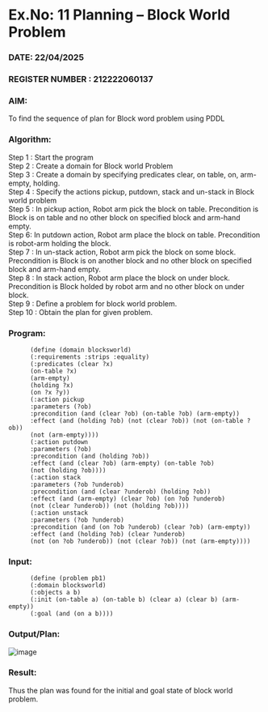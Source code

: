 # Ex.No: 11  Planning –  Block World Problem 
### DATE: 22/04/2025                                                                           
### REGISTER NUMBER : 212222060137
### AIM: 
To find the sequence of plan for Block word problem using PDDL  
###  Algorithm:
Step 1 :  Start the program <br>
Step 2 : Create a domain for Block world Problem <br>
Step 3 :  Create a domain by specifying predicates clear, on table, on, arm-empty, holding. <br>
Step 4 : Specify the actions pickup, putdown, stack and un-stack in Block world problem <br>
Step 5 :  In pickup action, Robot arm pick the block on table. Precondition is Block is on table and no other block on specified block and arm-hand empty.<br>
Step 6:  In putdown action, Robot arm place the block on table. Precondition is robot-arm holding the block.<br>
Step 7 : In un-stack action, Robot arm pick the block on some block. Precondition is Block is on another block and no other block on specified block and arm-hand empty.<br>
Step 8 : In stack action, Robot arm place the block on under block. Precondition is Block holded by robot arm and no other block on under block.<br>
Step 9 : Define a problem for block world problem.<br> 
Step 10 : Obtain the plan for given problem.<br> 
     
### Program:

          (define (domain blocksworld)
          (:requirements :strips :equality)
          (:predicates (clear ?x)
          (on-table ?x)
          (arm-empty)
          (holding ?x)
          (on ?x ?y))
          (:action pickup
          :parameters (?ob)
          :precondition (and (clear ?ob) (on-table ?ob) (arm-empty))
          :effect (and (holding ?ob) (not (clear ?ob)) (not (on-table ?ob))
          (not (arm-empty))))
          (:action putdown
          :parameters (?ob)
          :precondition (and (holding ?ob))
          :effect (and (clear ?ob) (arm-empty) (on-table ?ob)
          (not (holding ?ob))))
          (:action stack
          :parameters (?ob ?underob)
          :precondition (and (clear ?underob) (holding ?ob))
          :effect (and (arm-empty) (clear ?ob) (on ?ob ?underob)
          (not (clear ?underob)) (not (holding ?ob))))
          (:action unstack
          :parameters (?ob ?underob)
          :precondition (and (on ?ob ?underob) (clear ?ob) (arm-empty))
          :effect (and (holding ?ob) (clear ?underob)
          (not (on ?ob ?underob)) (not (clear ?ob)) (not (arm-empty))))

### Input:

          (define (problem pb1)
          (:domain blocksworld)
          (:objects a b)
          (:init (on-table a) (on-table b) (clear a) (clear b) (arm-empty))
          (:goal (and (on a b))))

### Output/Plan:

![image](https://github.com/user-attachments/assets/73447400-bc7d-43a7-b4ad-e27569576188)

### Result:
Thus the plan was found for the initial and goal state of block world problem.
